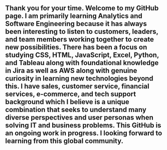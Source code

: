 ## Thank you for your time. Welcome to my GitHub page. I am primarily learning Analytics and Software Engineering because it has always been interesting to listen to customers, leaders, and team members working together to create new possibilities. There has been a focus on studying CSS, HTML, JavaScript, Excel, Python, and Tableau along with foundational knowledge in Jira as well as AWS along with genuine curiosity in learning new technologies beyond this. I have sales, customer service, financial services, e-commerce, and tech support background which I believe is a unique combination that seeks to understand many diverse perspectives and user personas when solving IT and business problems. This GitHub is an ongoing work in progress. I looking forward to learning from this global community.

<!--
**techlobster/techlobster** is a ✨ _special_ ✨ repository because its `README.md` (this file) appears on your GitHub profile.

Here are some ideas to get you started:

- 🔭 I’m currently working on ...
- 🌱 I’m currently learning ...
- 👯 I’m looking to collaborate on ...
- 🤔 I’m looking for help with ...
- 💬 Ask me about ...
- 📫 How to reach me: ...
- 😄 Pronouns: ...
- ⚡ Fun fact: ...
-->
